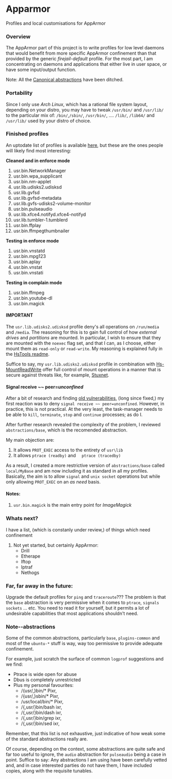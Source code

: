 # Apparmor
Profiles and local customisations for AppArmor

### Overview
The AppArmor part of this project is to write profiles for low level daemons that would benefit from more specific AppArmor confinement than that provided by the generic *firejail-default* profile. For the most part, I am concentrating on daemons and applications that either live in user space, or have some input/output function.

Note:  All the [Canonical abstractions](#note--abstractions) have been ditched.

### Portability
Since I only use *Arch Linux*, which has a rational file system layout, depending on your distro, you may have to tweak `/usr/bin/` and `/usr/lib/` to the particular mix of: `/bin/`,`/sbin/`, `/usr/bin/`, .... `/lib/`, `/lib64/` and `/usr/lib/` used by your distro of choice.

### Finished profiles
An uptodate list of profiles is available [here](AppArmor-ProfileList), but these are the ones people will likely find most interesting:

**Cleaned and in enforce mode**
1. usr.bin.NetworkManager
1. usr.bin.wpa_supplicant
1. usr.bin.nm-applet
1. usr.lib.udisks2.udisksd
1. usr.lib.gvfsd
1. usr.lib.gvfsd-metadata
1. usr.lib.gvfs-udisks2-volume-monitor
1. usr.bin.pulseaudio
1. usr.lib.xfce4.notifyd.xfce4-notifyd
1. usr.lib.tumbler-1.tumblerd
1. usr.bin.ffplay
1. usr.bin.ffmpegthumbnailer

**Testing in enforce mode**
1. usr.bin.vnstatd
1. usr.bin.mpg123
1. usr.bin.aplay
1. usr.bin.vnstat
1. usr.bin.vnstati

**Testing in complain mode**
1. usr.bin.ffmpeg
1. usr.bin.youtube-dl
1. usr.bin.magick

#### **IMPORTANT**
The `usr.lib.udisks2.udisksd` profile deny's all operations on `/run/media` and `/media`. The reasoning for this is to gain full control of how *external drives* and *partitions* are mounted. In particular, I wish to ensure that they are mounted with the `noexec` flag set, and that I can, as I choose, either mount them as  `read-only` or `read-write`. My reasoning is explained fully in the [HsTools readme](/HsTools#udisks2-hardening).

Suffice to say, my `usr.lib.udisks2.udisksd` profile in combination with [Hs-MountReadWrite](/HsTools#hs-mountreadwrite) offer full control of mount operations in a manner that is secure against threats like, for example, [Stuxnet](https://en.wikipedia.org/wiki/Stuxnet#Operation).

#### Signal receive ~~ peer=*unconfined*
After a bit of research and finding [old vulnerabilities](https://tools.cisco.com/security/center/viewAlert.x?alertId=30107), (long since fixed,) my first reaction was to deny `signal receive ~~ peer=unconfined`. However, in practice, this is not practical.  At the very least, the task-manager needs to be able to `kill`, `terminate`, `stop` and `continue` processes; as do I.

After further research revealed the complexity of the problem, I reviewed `abstractions/base`, which is the recomended abstraction.

My main objection are:
1. It allows `PROT_EXEC` access to the entirety of `usr\lib`
1. It allows `ptrace (readby)` and `  ptrace (tracedby)`

As a result, I created a more restrictive version of `abstractions/base` called `local/MyBase` and am now including it as standard in all my profiles. Basically, the aim is to allow `signal` and `unix socket` operations but while only allowing `PROT_EXEC` on an *as need* basis.

#### Notes:
1. `usr.bin.magick` is the main entry point for *ImageMagick*


### Whats next?
I have a list, (which is constanly under review,) of things which need confinement
1. Not yet started, but certainly AppArmor:
   * Drill
   * Etherape
   * Iftop
   * Iptraf
   * Nethogs


### Far, far away in the future:
Upgrade the default profiles for `ping` and `traceroute`??? The problem is that the `base` abstraction is very permissive when it comes to `ptrace`, `signals` `sockets` ... etc. You need to read it for yourself, but it permits a lot of undesirable capabilities that most applications shouldn't need.


### Note--abstractions
Some of the common abstractions, particularly `base`, `plugins-common` and most of the `ubuntu-*` stuff is way, way too permissive to provide adequate confinement.

For example, just scratch the surface of common `logprof` suggestions and we find:
* Ptrace is wide open for abuse
* Dbus is completely unrestricted
* Plus my personal favourites:
  * /{usr/,}bin/* Pixr,
  * /{usr/,}sbin/* Pixr,
  * /usr/local/bin/* Pixr,
  * /{,usr/}bin/bash ixr,
  * /{,usr/}bin/dash ixr,
  * /{,usr/}bin/grep ixr,
  * /{,usr/}bin/sed ixr,

Remember, that this list is not exhaustive, just indicative of how weak some of the standard abstractions really are.

Of course, depending on the context, some abstractions are quite safe and far too useful to ignore, the `audio` abstraction for `pulseaudio` being a case in point. Suffice to say: Any abstractions I am using have been carefully vetted and, and in case interested parties do not have them, I have included copies, along with the requisite tunables.




